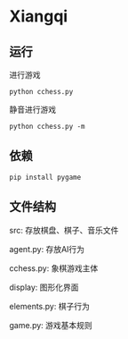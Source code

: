 # Xiangqi

## 运行

进行游戏

`python cchess.py`

静音进行游戏

`python cchess.py -m`

## 依赖

`pip install pygame`

## 文件结构

src: 存放棋盘、棋子、音乐文件

agent.py: 存放AI行为

cchess.py: 象棋游戏主体

display: 图形化界面

elements.py: 棋子行为

game.py: 游戏基本规则